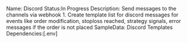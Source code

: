 Name: Discord
Status:In Progress
Description: Send messages to the channels via webhook
            1. Create template list for discord messages for events like order modification, stoploss reached, strategy signals, error messages if the order is not placed
SampleData: Discord Templates
Dependencies:[.env]
